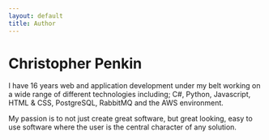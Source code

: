 ```yaml
---
layout: default
title: Author
---
```


# Christopher Penkin



I have 16 years web and application development under my belt working on a wide range of different technologies including; C#, Python, Javascript, HTML & CSS, PostgreSQL, RabbitMQ and the AWS environment.

My passion is to not just create great software, but great looking, easy to use software where the user is the central character of any solution.